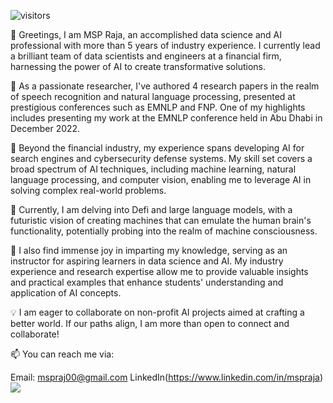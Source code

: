 ![visitors](https://visitor-badge.glitch.me/badge?page_id=page.id)

👋 Greetings, I am MSP Raja, an accomplished data science and AI professional with more than 5 years of industry experience. I currently lead a brilliant team of data scientists and engineers at a financial firm, harnessing the power of AI to create transformative solutions.

🔬 As a passionate researcher, I've authored 4 research papers in the realm of speech recognition and natural language processing, presented at prestigious conferences such as EMNLP and FNP. One of my highlights includes presenting my work at the EMNLP conference held in Abu Dhabi in December 2022.

💼 Beyond the financial industry, my experience spans developing AI for search engines and cybersecurity defense systems. My skill set covers a broad spectrum of AI techniques, including machine learning, natural language processing, and computer vision, enabling me to leverage AI in solving complex real-world problems.

🧠 Currently, I am delving into Defi and large language models, with a futuristic vision of creating machines that can emulate the human brain's functionality, potentially probing into the realm of machine consciousness.

👥 I also find immense joy in imparting my knowledge, serving as an instructor for aspiring learners in data science and AI. My industry experience and research expertise allow me to provide valuable insights and practical examples that enhance students' understanding and application of AI concepts.

💡 I am eager to collaborate on non-profit AI projects aimed at crafting a better world. If our paths align, I am more than open to connect and collaborate!

📫 You can reach me via:

Email: mspraj00@gmail.com
LinkedIn(https://www.linkedin.com/in/mspraja)
![](https://github.com/deep-diver/deep-diver/blob/output/github-contribution-grid-snake.svg)
